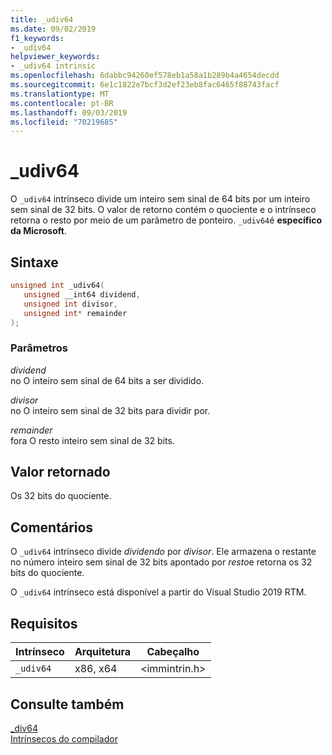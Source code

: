 ```yaml
---
title: _udiv64
ms.date: 09/02/2019
f1_keywords:
- _udiv64
helpviewer_keywords:
- _udiv64 intrinsic
ms.openlocfilehash: 6dabbc94260ef578eb1a58a1b289b4a4654decdd
ms.sourcegitcommit: 6e1c1822e7bcf3d2ef23eb8fac6465f88743facf
ms.translationtype: MT
ms.contentlocale: pt-BR
ms.lasthandoff: 09/03/2019
ms.locfileid: "70219685"
---
```

# <a name="_udiv64"></a>_udiv64

O `_udiv64` intrínseco divide um inteiro sem sinal de 64 bits por um inteiro sem sinal de 32 bits. O valor de retorno contém o quociente e o intrínseco retorna o resto por meio de um parâmetro de ponteiro. `_udiv64`é **específico da Microsoft**.

## <a name="syntax"></a>Sintaxe

```C
unsigned int _udiv64(
   unsigned __int64 dividend,
   unsigned int divisor,
   unsigned int* remainder
);
```

### <a name="parameters"></a>Parâmetros

*dividend*\
no O inteiro sem sinal de 64 bits a ser dividido.

*divisor*\
no O inteiro sem sinal de 32 bits para dividir por.

*remainder*\
fora O resto inteiro sem sinal de 32 bits.

## <a name="return-value"></a>Valor retornado

Os 32 bits do quociente.

## <a name="remarks"></a>Comentários

O `_udiv64` intrínseco divide *dividendo* por *divisor*. Ele armazena o restante no número inteiro sem sinal de 32 bits apontado por *resto*e retorna os 32 bits do quociente.

O `_udiv64` intrínseco está disponível a partir do Visual Studio 2019 RTM.

## <a name="requirements"></a>Requisitos

|Intrínseco|Arquitetura|Cabeçalho|
|---------------|------------------|------------|
|`_udiv64`|x86, x64|\<immintrin.h>|

## <a name="see-also"></a>Consulte também

[_div64](div64.md) \
[Intrínsecos do compilador](compiler-intrinsics.md)
